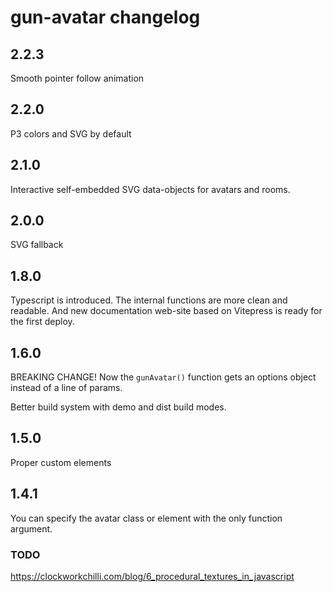 # gun-avatar changelog

## 2.2.3

Smooth pointer follow animation

## 2.2.0

P3 colors and SVG by default

## 2.1.0

Interactive self-embedded SVG data-objects for avatars and rooms.

## 2.0.0

SVG fallback

## 1.8.0

Typescript is introduced. The internal functions are more clean and readable. And new documentation web-site based on Vitepress is ready for the first deploy.

## 1.6.0

BREAKING CHANGE! Now the `gunAvatar()` function gets an options object instead of a line of params.

Better build system with demo and dist build modes.

## 1.5.0

Proper custom elements

## 1.4.1

You can specify the avatar class or element with the only function argument.

### TODO

https://clockworkchilli.com/blog/6_procedural_textures_in_javascript
